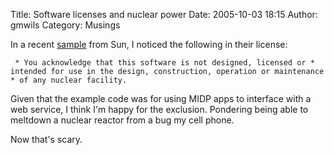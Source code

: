Title: Software licenses and nuclear power
Date: 2005-10-03 18:15
Author: gmwils
Category: Musings

In a recent [sample][] from Sun, I noticed the following in their
license:

     * You acknowledge that this software is not designed, licensed or * intended for use in the design, construction, operation or maintenance * of any nuclear facility.

Given that the example code was for using MIDP apps to interface with a
web service, I think I'm happy for the exclusion. Pondering being able
to meltdown a nuclear reactor from a bug my cell phone.

Now that's scary.

</p>

  [sample]: http://java.sun.com/blueprints/code/archive.html
